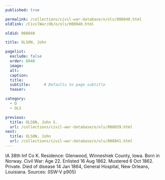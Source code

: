 ```yaml
---
published: true

permalink: /collections/civil-war-database/o/ols/008040.html
oldlink: /CivilWar/db/o/ols/008040.html

oldid: 008040

title: OLSON, John

pagelist:
  exclude: false
  order: 8040
  image: 
  alt:
  caption:
  title:
  subtitle:      # Defaults to page subtitle
  teaser:

category: 
  - O 
  - OLS

previous:
  title: OLSON, John S.
  url: /collections/civil-war-database/o/ols/008039.html  
next:
  title: OLSON, John
  url: /collections/civil-war-database/o/ols/008041.html   
---
```

IA 38th Inf Co K. Residence: Glenwood, Winneshiek County, Iowa. Born in Norway. Civil War: Age 22. Enlisted 16 Aug 1862. Mustered 6 Oct 1862. Private. Died of disease 14 Jan 1864, General Hospital, New Orleans, Louisiana. Sources: (ISW-V p905)